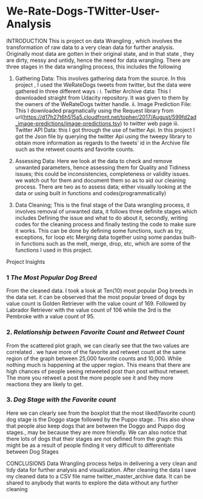 # We-Rate-Dogs-TWitter-User-Analysis

INTRODUCTION
This is project on data Wrangling , which involves the transformation of raw data to a very clean data for further analysis. Originally most data are gotten in their original state, and in that state , they are dirty, messy and untidy,  hence the need for data wrangling. 
There are three stages in the data wrangling process, this includes the following 
1.	Gathering Data: This involves gathering data from the source. In this project , I used the WeRateDogs tweets from twitter, but the data were gathered in three different ways :
i.	Twitter Archive data: This I downloaded straight from Udacity repository. It was given to them by the owners of the WeRateDogs twitter handle.
ii.	Image Prediction File: This I downloaded pragmatically using the Request library from url(https://d17h27t6h515a5.cloudfront.net/topher/2017/August/599fd2ad_image-predictions/image-predictions.tsv) to  twitter web page
iii.	Twitter API Data: this I got through the use of twitter Api. In this project I got the Json file  by querying  the twitter Api using the tweepy library to obtain more information as regards to the tweets’ id in the Archive file such as the  retweet counts and favorite counts.

2.	Assessing Data: Here we look at the data to check and remove unwanted parameters, hence assessing them for Quality and Tidiness issues; this could be inconsistencies, completeness or validity issues. we watch out for them and document them so as to aid our cleaning process. There are two as to assess data; either visually looking at the data or using built in functions and codes(programmatically)

3.	Data Cleaning; This is the final stage of the Data wrangling process, it involves removal of unwanted data, it follows three definite stages which includes Defining the issue and what to do about it, secondly, writing  codes for the cleaning process and finally testing the code to make sure it works. This can be done by defining some functions, such as try, exceptions, for loop etc Merging data together using some pandas built-in functions such as the melt, merge, drop, etc, which are some of the functions I used in this project. 

Project Insights  
### 1 *The Most Popular Dog Breed*  
From the cleaned data. I took a look at Ten(10) most popular Dog breeds in the data set. it can be observed that the most popular breed of dogs by value count is Golden Retriever with the value count of 169. Followed by Labrador Retriever with the value count of 106 while the 3rd is the Pembroke  with a value count of 95.   
### 2. *Relationship between Favorite Count and Retweet Count*  
From the scattered plot graph, we can clearly see that the two values are correlated . we have more of the favorite and retweet count at the same region of the graph between 25,000 favorite counts and 10,000. While nothing much is happening at the upper region. This means that there are high chances of people seeing retweeted post than post without retweet. The more you retweet a post the more people see it and they more reactions they are likely to get.
### 3. *Dog Stage with the Favorite count*  
Here we can clearly see from the boxplot  that the most liked(favorite count) dog stage is the Doggo stage followed by the Puppo stage.. This also show that people also keep dogs that are between the Doggo and Puppo dog stages., may be because they are more friendly. We can also notice that there lots of dogs that their stages are not defined from the gragh: this might be as a result of people finding it very difficult to differentiate between Dog Stages

CONCLUSIONS
Data Wrangling process helps in delivering a very clean and tidy data for further analysis and visualization. 
After cleaning the data I save my cleaned data to a CSV file name twitter_master_archive data. It can be shared to anybody that wants to explore the data without any further cleaning	

